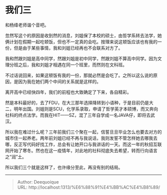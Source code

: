 # 我们三

和杨绛老师谐个音吧。

忽然写这个的原因是收到然的消息，刘姐保了本校的硕士，由哲学系转去法学，她俩计划在假期一起吃顿饭，但也不一定真的会吃。按理来说这顿饭应该也有我的一份，但是由于某些事情，我和刘姐已经再也不会联系对方了。

我和然跟刘姐是高中同学，然跟刘姐是初中同学，然跟刘姐不算高中同学。因为文理分班之后，我和刘姐才相遇在同一个班里，而然则在文科班。

不过话说回来，如果这顿饭有我的一份，那就必然是会吃了。之所以这么说的原因，是因为我在她们两个中间的关系就是这样的。

离开高中已经快四年，我们的前程也大致确定了下来，各自精彩。

然是本科最好的，去了FDU，在大三那年选择降转到小语种，于是目前仍是大二，明年出国。刘姐则是SCU，化学系录取，申请了哲学英才本硕博，而又奔向社科的终点法学。而我在HIT——SZ，混了三年自学成一名JAVA仔，即将去武汉。

所以我在难过什么呢？三年前我们三个聚在一起，信誓旦旦毕业怎么也要去对方的城市住一起养老。两年前刘姐已经不再与我说话，我则发誓不管怎样她去哪我去哪，反正写代码好找工作，总会有让她开口与我讲话的一天。而这一年的秋招互联网开始了寒冬。然也在这一疫情年，对此地的社科彻底失去希望，转而行向语言之“润”土。

所以我们三个就是这样了，也许缘分至此，再没有别的结局。

---

> Author: Deequoique  
> URL: http://localhost:1313/%E6%88%91%E4%BB%AC%E4%B8%89/  

